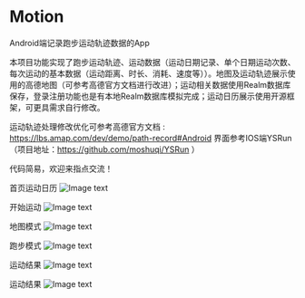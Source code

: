 # Motion

Android端记录跑步运动轨迹数据的App

  本项目功能实现了跑步运动轨迹、运动数据（运动日期记录、单个日期运动次数、每次运动的基本数据（运动距离、时长、消耗、速度等））。地图及运动轨迹展示使用的高德地图（可参考高德官方文档进行改进）；运动相关数据使用Realm数据库保存，登录注册功能也是有本地Realm数据库模拟完成；运动日历展示使用开源框架，可更具需求自行修改。
  
  运动轨迹处理修改优化可参考高德官方文档 : https://lbs.amap.com/dev/demo/path-record#Android
  界面参考IOS端YSRun（项目地址：https://github.com/moshuqi/YSRun ）
  
  代码简易，欢迎来指点交流！
  
首页运动日历
![Image text](https://github.com/aqx1991/Motion/blob/master/shot/%E9%A6%96%E9%A1%B5.jpg)

开始运动
![Image text](https://github.com/aqx1991/Motion/blob/master/shot/%E8%BF%90%E5%8A%A8%E5%80%92%E8%AE%A1%E6%97%B6.jpg)

地图模式
![Image text](https://github.com/aqx1991/Motion/blob/master/shot/%E8%BF%90%E5%8A%A8-%E5%9C%B0%E5%9B%BE%E6%A8%A1%E5%BC%8F.jpg)

跑步模式
![Image text](https://github.com/aqx1991/Motion/blob/master/shot/%E8%BF%90%E5%8A%A8-%E8%B7%91%E6%AD%A5%E6%A8%A1%E5%BC%8F.jpg)

运动结果
![Image text](https://github.com/aqx1991/Motion/blob/master/shot/%E8%BF%90%E5%8A%A8%E7%BB%93%E6%9E%9C.jpg)

运动结果
![Image text](https://github.com/aqx1991/Motion/blob/master/shot/%E8%BF%90%E5%8A%A8%E8%AE%B0%E5%BD%95.jpg)
